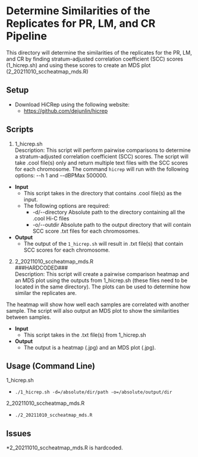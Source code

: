 # Determine Similarities of the Replicates for PR, LM, and CR Pipeline
This directory will determine the similarities of the replicates for the PR, LM, and CR by finding stratum-adjusted correlation coefficient (SCC) scores (1_hicrep.sh) and using these scores to create an MDS plot (2_20211010_sccheatmap_mds.R)

## Setup
- Download HiCRep using the following website:
  - https://github.com/dejunlin/hicrep

## Scripts

1. 1_hicrep.sh  
  Description: This script will perform pairwise comparisons to determine a stratum-adjusted correlation coefficient (SCC) scores. The script will take .cool file(s) only and return multiple text files with the SCC scores for each chromosome. The command ```hicrep``` will run with the following options: --h 1 and --dBPMax 500000.
  - **Input**
    - This script takes in the directory that contains .cool file(s) as the input.
    - The following options are required:
      - -d/--directory  Absolute path to the directory containing all the .cool Hi-C files
      - -o/--outdir Absolute path to the output directory that will contain SCC score .txt files for each chromosomes.
  - **Output**
    - The output of the `1_hicrep.sh` will result in .txt file(s) that contain SCC scores for each chromosome.

2. 2_20211010_sccheatmap_mds.R  
  ###HARDCODED###  
  Description: This script will create a pairwise comparison heatmap and an MDS plot using the outputs from 1_hicrep.sh (these files need to be located in the same directory). The plots can be used to determine how similar the replicates are. 
  
  The heatmap will show how well each samples are correlated with another sample. The script will also output an MDS plot to show the similarities between samples.
  - **Input**
    - This script takes in the .txt file(s) from 1_hicrep.sh
  - **Output**
    - The output is a heatmap (.jpg) and an MDS plot (.jpg).

## Usage (Command Line)
1_hicrep.sh
- ```./1_hicrep.sh -d=/absolute/dir/path -o=/absolute/output/dir ```

2_20211010_sccheatmap_mds.R
- ```./2_20211010_sccheatmap_mds.R```

## Issues
*2_20211010_sccheatmap_mds.R is hardcoded.
